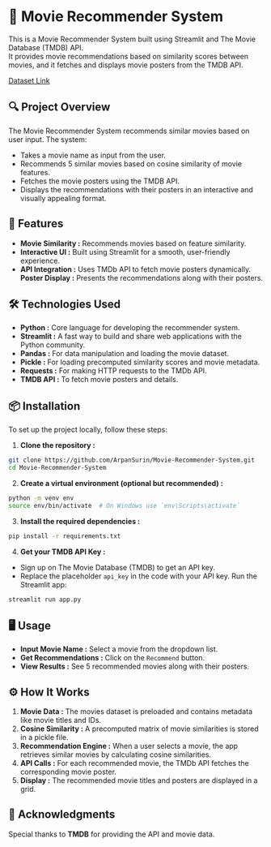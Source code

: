 # 🎥 Movie Recommender System
This is a Movie Recommender System built using Streamlit and The Movie Database (TMDB) API.\
It provides movie recommendations based on similarity scores between movies, and it fetches and displays movie posters from the TMDB API.

[Dataset Link](https://www.kaggle.com/datasets/tmdb/tmdb-movie-metadata)

## 🔍 Project Overview
The Movie Recommender System recommends similar movies based on user input. The system:

- Takes a movie name as input from the user.
- Recommends 5 similar movies based on cosine similarity of movie features.
- Fetches the movie posters using the TMDB API.
- Displays the recommendations with their posters in an interactive and visually appealing format.

## 🎯 Features
- **Movie Similarity :** Recommends movies based on feature similarity.
- **Interactive UI :** Built using Streamlit for a smooth, user-friendly experience.
- **API Integration :** Uses TMDb API to fetch movie posters dynamically.
**Poster Display :** Presents the recommendations along with their posters.

## 🛠️ Technologies Used
- **Python :** Core language for developing the recommender system.
- **Streamlit :** A fast way to build and share web applications with the Python community.
- **Pandas :** For data manipulation and loading the movie dataset.
- **Pickle :** For loading precomputed similarity scores and movie metadata.
- **Requests :** For making HTTP requests to the TMDb API.
- **TMDB API :** To fetch movie posters and details.

## 📦 Installation
To set up the project locally, follow these steps:
1. **Clone the repository :**
```bash
git clone https://github.com/ArpanSurin/Movie-Recommender-System.git
cd Movie-Recommender-System
```

2. **Create a virtual environment (optional but recommended) :**
```bash
python -m venv env
source env/bin/activate  # On Windows use `env\Scripts\activate`
```

3. **Install the required dependencies :**
```bash
pip install -r requirements.txt
```

4. **Get your TMDB API Key :**

- Sign up on The Movie Database (TMDB) to get an API key.
- Replace the placeholder `api_key` in the code with your API key.
Run the Streamlit app:

```bash
streamlit run app.py
```

## 🖥️ Usage
- **Input Movie Name :** Select a movie from the dropdown list.
- **Get Recommendations :** Click on the `Recommend` button.
- **View Results :** See 5 recommended movies along with their posters.

## ⚙️ How It Works
1. **Movie Data :** The movies dataset is preloaded and contains metadata like movie titles and IDs.
2. **Cosine Similarity :** A precomputed matrix of movie similarities is stored in a pickle file.
3. **Recommendation Engine :** When a user selects a movie, the app retrieves similar movies by calculating cosine similarities.
4. **API Calls :** For each recommended movie, the TMDb API fetches the corresponding movie poster.
5. **Display :** The recommended movie titles and posters are displayed in a grid.

## 👏 Acknowledgments
Special thanks to **TMDB** for providing the API and movie data.